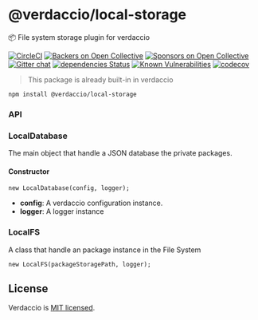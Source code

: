 # @verdaccio/local-storage

📦 File system storage plugin for verdaccio 


[![CircleCI](https://circleci.com/gh/verdaccio/local-storage/tree/master.svg?style=svg)](https://circleci.com/gh/verdaccio/local-storage/tree/master)
[![Backers on Open Collective](https://opencollective.com/verdaccio/backers/badge.svg)](#backers) [![Sponsors on Open Collective](https://opencollective.com/verdaccio/sponsors/badge.svg)](#sponsors)
[![Gitter chat](https://badges.gitter.im/verdaccio/questions.png)](https://gitter.im/verdaccio/)
[![dependencies Status](https://david-dm.org/verdaccio/local-storage/status.svg)](https://david-dm.org/verdaccio/local-storage)
[![Known Vulnerabilities](https://snyk.io/test/github/verdaccio/local-storage/badge.svg?targetFile=package.json)](https://snyk.io/test/github/verdaccio/local-storage?targetFile=package.json)
[![codecov](https://codecov.io/gh/verdaccio/local-storage/branch/master/graph/badge.svg)](https://codecov.io/gh/verdaccio/local-storage)

> This package is already built-in in verdaccio

```
npm install @verdaccio/local-storage
```

### API

### LocalDatabase

The main object that handle a JSON database the private packages.

#### Constructor

```
new LocalDatabase(config, logger);
```

* **config**: A verdaccio configuration instance.
* **logger**: A logger instance

### LocalFS

A class that handle an package instance in the File System

```
new LocalFS(packageStoragePath, logger);
```



## License
Verdaccio is [MIT licensed](https://github.com/verdaccio/local-storage/blob/master/LICENSE).
